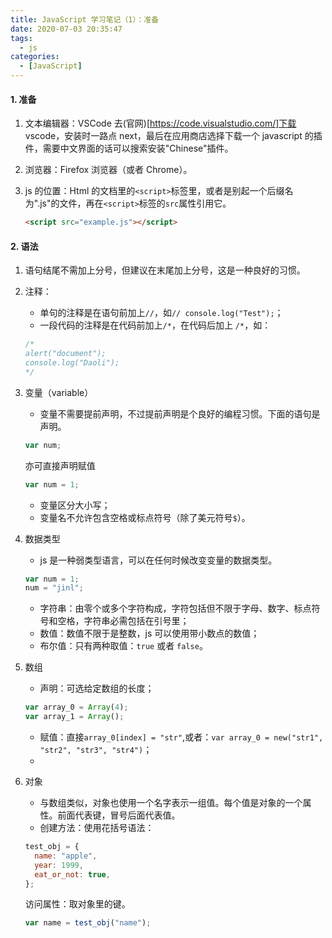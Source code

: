 ```yaml
---
title: JavaScript 学习笔记（1）：准备
date: 2020-07-03 20:35:47
tags:
  - js
categories:
  - [JavaScript]
---
```


#### 1. 准备

1. 文本编辑器：VSCode
   去(官网)[https://code.visualstudio.com/]下载 vscode，安装时一路点 next，最后在应用商店选择下载一个 javascript 的插件，需要中文界面的话可以搜索安装"Chinese"插件。
2. 浏览器：Firefox 浏览器（或者 Chrome）。

3. js 的位置：Html 的文档里的`<script>`标签里，或者是别起一个后缀名为".js"的文件，再在`<script>`标签的`src`属性引用它。
   ```html
   <script src="example.js"></script>
   ```

#### 2. 语法

1. 语句结尾不需加上分号，但建议在末尾加上分号，这是一种良好的习惯。
2. 注释：
   - 单句的注释是在语句前加上`//`，如`// console.log("Test");`；
   - 一段代码的注释是在代码前加上`/*`，在代码后加上 `/*`，如：
   ```js
   /*
   alert("document");
   console.log("Daoli");
   */
   ```
3. 变量（variable）

   - 变量不需要提前声明，不过提前声明是个良好的编程习惯。下面的语句是声明。

   ```js
   var num;
   ```

   亦可直接声明赋值

   ```js
   var num = 1;
   ```

   - 变量区分大小写；
   - 变量名不允许包含空格或标点符号（除了美元符号`$`）。

4. 数据类型

   - js 是一种弱类型语言，可以在任何时候改变变量的数据类型。

   ```js
   var num = 1;
   num = "jinl";
   ```

   - 字符串：由零个或多个字符构成，字符包括但不限于字母、数字、标点符号和空格，字符串必需包括在引号里；
   - 数值：数值不限于是整数，js 可以使用带小数点的数值；
   - 布尔值：只有两种取值：`true` 或者 `false`。

5. 数组

   - 声明：可选给定数组的长度；

   ```js
   var array_0 = Array(4);
   var array_1 = Array();
   ```

   - 赋值：直接`array_0[index] = "str"`,或者：`var array_0 = new("str1", "str2", "str3", "str4")`；
   -

6. 对象

   - 与数组类似，对象也使用一个名字表示一组值。每个值是对象的一个属性。前面代表键，冒号后面代表值。
   - 创建方法：使用花括号语法：

   ```js
   test_obj = {
     name: "apple",
     year: 1999,
     eat_or_not: true,
   };
   ```

   访问属性：取对象里的键。

   ```js
   var name = test_obj("name");
   ```

